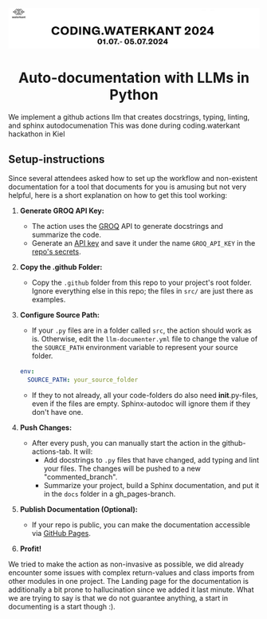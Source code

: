 ![Waterkant Image](waterkant.png)

<h1 align="center">
   Auto-documentation with LLMs in Python
</h1>


We implement a github actions llm that creates docstrings, typing, linting, and sphinx autodocumenation
This was done during coding.waterkant hackathon in Kiel

## Setup-instructions

Since several attendees asked how to set up the workflow and non-existent documentation for a tool that documents for you is amusing but not very helpful, here is a short explanation on how to get this tool working:

1. **Generate GROQ API Key:**
   - The action uses the [GROQ](https://groq.com/) API to generate docstrings and summarize the code. 
   - Generate an [API key](https://console.groq.com/keys) and save it under the name `GROQ_API_KEY` in the [repo's secrets](https://docs.github.com/en/actions/security-guides/using-secrets-in-github-actions#creating-secrets-for-a-repository).

2. **Copy the .github Folder:**
   - Copy the `.github` folder from this repo to your project's root folder. Ignore everything else in this repo; the files in `src/` are just there as examples.

3. **Configure Source Path:**
   - If your `.py` files are in a folder called `src`, the action should work as is. Otherwise, edit the `llm-documenter.yml` file to change the value of the `SOURCE_PATH` environment variable to represent your source folder.
   ```yaml
   env:
     SOURCE_PATH: your_source_folder
   ```
   - If they to not already, all your code-folders do also need __init__.py-files, even if the files are empty. Sphinx-autodoc will ignore them if they don't have one.

4. **Push Changes:**
   - After every push, you can manually start the action in the github-actions-tab. It will:
     - Add docstrings to `.py` files that have changed, add typing and lint your files. The changes will be pushed to a new "commented_branch".
     - Summarize your project, build a Sphinx documentation, and put it in the `docs` folder in a gh_pages-branch.

5. **Publish Documentation (Optional):**
   - If your repo is public, you can make the documentation accessible via [GitHub Pages](https://docs.github.com/en/pages/quickstart).

6. **Profit!**


We tried to make the action as non-invasive as possible, we did already encounter some issues with complex return-values and class imports from other modules in one project.
The Landing page for the documentation is additionally a bit prone to hallucination since we added it last minute.
What we are trying to say is that we do not guarantee anything, a start in documenting is a start though :).
